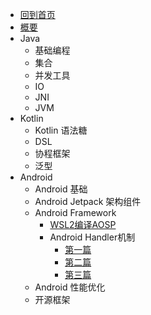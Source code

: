 <!-- _navbar.md -->
- [回到首页]()
- [概要](/TechArticles/AndroidDev/index.md)
- Java
  - 基础编程
  - 集合
  - 并发工具
  - IO
  - JNI
  - JVM
- Kotlin
  - Kotlin 语法糖
  - DSL
  - 协程框架
  - 泛型
- Android
  - Android 基础
  - Android Jetpack 架构组件
  - Android Framework
    - [WSL2编译AOSP](/TechArticles/AndroidFramework/Wsl2CompileAOSP/index.md)
    - Android Handler机制
      - [第一篇](/TechArticles/AndroidFramework/AndroidHandler/index1.md)
      - [第二篇](/TechArticles/AndroidFramework/AndroidHandler/index2.md)
      - [第三篇](/TechArticles/AndroidFramework/AndroidHandler/index2.md)
  - Android 性能优化
  - 开源框架